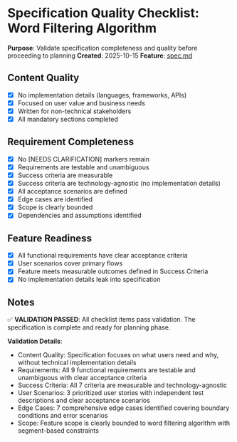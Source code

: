 # Specification Quality Checklist: Word Filtering Algorithm

**Purpose**: Validate specification completeness and quality before proceeding to planning
**Created**: 2025-10-15
**Feature**: [spec.md](../spec.md)

## Content Quality

- [x] No implementation details (languages, frameworks, APIs)
- [x] Focused on user value and business needs
- [x] Written for non-technical stakeholders
- [x] All mandatory sections completed

## Requirement Completeness

- [x] No [NEEDS CLARIFICATION] markers remain
- [x] Requirements are testable and unambiguous
- [x] Success criteria are measurable
- [x] Success criteria are technology-agnostic (no implementation details)
- [x] All acceptance scenarios are defined
- [x] Edge cases are identified
- [x] Scope is clearly bounded
- [x] Dependencies and assumptions identified

## Feature Readiness

- [x] All functional requirements have clear acceptance criteria
- [x] User scenarios cover primary flows
- [x] Feature meets measurable outcomes defined in Success Criteria
- [x] No implementation details leak into specification

## Notes

✅ **VALIDATION PASSED**: All checklist items pass validation. The specification is complete and ready for planning phase.

**Validation Details**:
- Content Quality: Specification focuses on what users need and why, without technical implementation details
- Requirements: All 9 functional requirements are testable and unambiguous with clear acceptance criteria
- Success Criteria: All 7 criteria are measurable and technology-agnostic
- User Scenarios: 3 prioritized user stories with independent test descriptions and clear acceptance scenarios
- Edge Cases: 7 comprehensive edge cases identified covering boundary conditions and error scenarios
- Scope: Feature scope is clearly bounded to word filtering algorithm with segment-based constraints